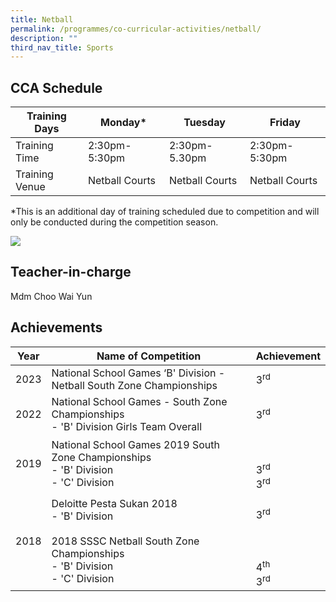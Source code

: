 ```yaml
---
title: Netball
permalink: /programmes/co-curricular-activities/netball/
description: ""
third_nav_title: Sports
---
```

CCA Schedule
------------


| Training Days  | Monday* | Tuesday | Friday
| -------- | -------- | -------- | -------- |
| Training Time     | 2:30pm-5:30pm     | 2:30pm-5.30pm     | 2:30pm-5:30pm|
| Training Venue | Netball Courts| Netball Courts | Netball Courts


*This is an additional day of training scheduled due to competition and will only be conducted during the competition season.

![](/images/20230213_smss-05195.jpg)

Teacher-in-charge
-----------------

Mdm Choo Wai Yun

Achievements
------------



| Year | Name of Competition | Achievement |
| -------- | -------- | -------- |
| 2023 | National School Games ‘B' Division - Netball South Zone Championships     |  3<sup>rd</sup>    |
| 2022 | National School Games - South Zone Championships <br> - 'B' Division Girls Team Overall  |  3<sup>rd</sup> |
| 2019 | National School Games 2019 South Zone Championships <br> - 'B' Division <br> - 'C' Division |<br><br> 3<sup>rd</sup><br>3<sup>rd</sup><br>|
|2018 | Deloitte Pesta Sukan 2018 <br> -  'B' Division <br><br> 2018 SSSC Netball South Zone Championships <br>- 'B' Division <br> - 'C' Division | <br>3<sup>rd</sup>  <br><br> <br><br>4<sup>th</sup><br>3<sup>rd</sup>|